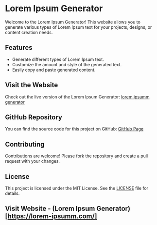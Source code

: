 # Lorem Ipsum Generator

Welcome to the Lorem Ipsum Generator! This website allows you to generate various types of Lorem Ipsum text for your projects, designs, or content creation needs.


## Features

- Generate different types of Lorem Ipsum text.
- Customize the amount and style of the generated text.
- Easily copy and paste generated content.

## Visit the Website

Check out the live version of the Lorem Ipsum Generator: [lorem ipsumm generator](https://lorem-ipsumm.com/)

## GitHub Repository

You can find the source code for this project on GitHub: [GitHub Page](https://github.com/sanjayp01511/lorem-ipsum)

## Contributing

Contributions are welcome! Please fork the repository and create a pull request with your changes.

## License

This project is licensed under the MIT License. See the [LICENSE](https://github.com/sanjayp01511/lorem-ipsum/blob/main/LICENSE) file for details.
## Visit Website - (Lorem Ipsum Generator)[https://lorem-ipsumm.com/]
